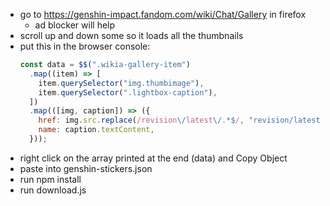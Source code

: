 - go to https://genshin-impact.fandom.com/wiki/Chat/Gallery in firefox
  - ad blocker will help
- scroll up and down some so it loads all the thumbnails
- put this in the browser console:
  ```js
  const data = $$(".wikia-gallery-item")
    .map((item) => [
      item.querySelector("img.thumbimage"),
      item.querySelector(".lightbox-caption"),
    ])
    .map(([img, caption]) => ({
      href: img.src.replace(/revision\/latest\/.*$/, "revision/latest"),
      name: caption.textContent,
    }));
  ```
- right click on the array printed at the end (data) and Copy Object
- paste into genshin-stickers.json
- run npm install
- run download.js
